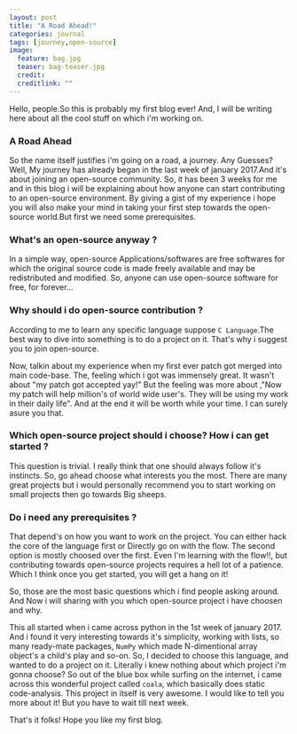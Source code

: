 ```yaml
---
layout: post
title: "A Road Ahead!"
categories: journal
tags: [journey,open-source]
image:
  feature: bag.jpg
  teaser: bag-teaser.jpg
  credit: 
  creditlink: ""
---
```


Hello, people.So this is probably my first blog ever! And, I will be writing here about all the cool stuff on which i'm working on.

### A Road Ahead

So the name itself justifies i'm going on a road, a journey. Any Guesses? Well, My journey has already began in the last week of january 2017.And it's about joining an open-source community. So, it has been 3 weeks for me and in this blog i will be explaining about how anyone can start contributing to an open-source environment. By giving a gist of my experience i hope you will also make your mind in taking your first step towards the open-source world.But first we need some prerequisites.

### What's an open-source anyway ?

In a simple way, open-source Applications/softwares are free softwares for which the original source code is made freely available and may be redistributed and modified. So, anyone can use open-source software for free, for forever...

### Why should i do open-source contribution ?

According to me to learn any specific language suppose `C Language`.The best way to dive into something is to do a project on it. That's why i suggest you to join open-source.

Now, talkin about my experience when my first ever patch got merged into main code-base. The, feeling which i got was immensely great. It wasn't about "my patch got accepted yay!" But the feeling was more about ,"Now my patch will help million's of world wide user's. They will be using my work in their daily life". And at the end it will be worth while your time. I can surely asure you that.

### Which open-source project should i choose? How i can get started ?

This question is trivial. I really think that one should always follow it's instincts. So, go ahead choose what interests you the most. There are many great projects but i would personally recommend you to start working on small projects then go towards Big sheeps.

### Do i need any prerequisites ?

That depend's on how you want to work on the project. You can either hack the core of the language first or Directly go on with the flow. The second option is mostly choosed over the first. Even I'm learning with the flow!!, but contributing towards open-source projects requires a hell lot of a patience. Which I think once you get started, you will get a hang on it!

So, those are the most basic questions which i find people asking around. And Now i will sharing with you which open-source project i have choosen and why.

This all started when i came across python in the 1st week of january 2017. And i found it very interesting towards it's simplicity, working with lists, so many ready-mate packages, `NumPy` which made N-dimentional array object's a child's play and so-on. So, I decided to choose this language, and wanted to do a project on it. Literally i knew nothing about which project i'm gonna choose? So out of the blue box while surfing on the internet, i came across this wonderful project called `coala`, which basically does static code-analysis. This project in itself is very awesome. I would like to tell you more about it! But you have to wait till next week.

That's it folks! Hope you like my first blog.
